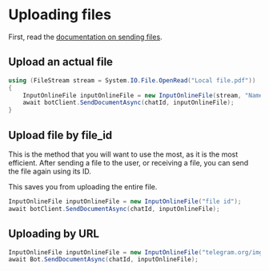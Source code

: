 # Uploading files

First, read the [documentation on sending files](https://core.telegram.org/bots/api#sending-files).

## Upload an actual file

```csharp
using (FileStream stream = System.IO.File.OpenRead("Local file.pdf"))
{
    InputOnlineFile inputOnlineFile = new InputOnlineFile(stream, "Name for the user.pdf");
    await botClient.SendDocumentAsync(chatId, inputOnlineFile);
}
```

## Upload file by file_id

This is the method that you will want to use the most, as it is the most efficient.
After sending a file to the user, or receiving a file, you can send the file again using its ID.

This saves you from uploading the entire file.

```csharp
InputOnlineFile inputOnlineFile = new InputOnlineFile("file id");
await botClient.SendDocumentAsync(chatId, inputOnlineFile);
```

## Uploading by URL

```csharp
InputOnlineFile inputOnlineFile = new InputOnlineFile("telegram.org/img/t_logo.png");
await Bot.SendDocumentAsync(chatId, inputOnlineFile);
```
